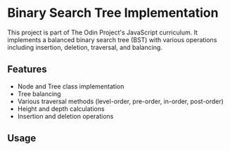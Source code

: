 # Binary Search Tree Implementation

This project is part of The Odin Project's JavaScript curriculum. It implements a balanced binary search tree (BST) with various operations including insertion, deletion, traversal, and balancing.

## Features

- Node and Tree class implementation
- Tree balancing
- Various traversal methods (level-order, pre-order, in-order, post-order)
- Height and depth calculations
- Insertion and deletion operations

## Usage
